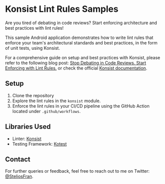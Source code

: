 # Konsist Lint Rules Samples

Are you tired of debating in code reviews? Start enforcing architecture and best practices with lint rules!

This sample Android application demonstrates how to write lint rules that enforce your team's architectural standards and best practices, in the form of unit tests, using Konsist.

For a comprehensive guide on setup and best practices with Konsist, please refer to the following blog post: [Stop Debating in Code Reviews. Start Enforcing with Lint Rules.](https://proandroiddev.com/stop-debating-in-code-reviews-start-enforcing-with-lint-rules-6632c907ea94) or check the official [Konsist documentation](https://docs.konsist.lemonappdev.com/).

## Setup

1. Clone the repository
2. Explore the lint rules in the `konsist` module.
3. Enforce the lint rules in your CI/CD pipeline using the GitHub Action located under `.github/workflows`.

## Libraries Used

- Linter: [Konsist](https://github.com/LemonAppDev/konsist)
- Testing Framework: [Kotest](https://github.com/kotest/kotest)

## Contact

For further queries or feedback, feel free to reach out to me on Twitter: [@SteliosFran](https://twitter.com/SteliosFran).
